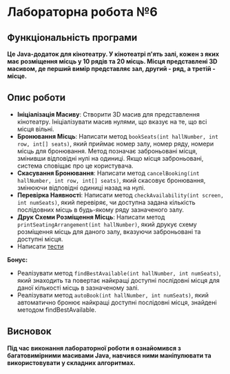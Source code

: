 # Лабораторна робота №6

## Функціональність програми

**Це Java-додаток для кінотеатру. У кінотеатрі п'ять залі, кожен з яких має розміщення місць у 10 рядів та 20 місць.
Місця представлені 3D масивом, де перший вимір представляє зал, другий - ряд, а третій - місце.**

## Опис роботи

- **Ініціалізація Масиву**: Створити 3D масив для представлення кінотеатру. Ініціалізувати масив нулями, що вказує на
  те, що всі місця вільні.
- **Бронювання Місць**: Написати метод `bookSeats(int hallNumber, int row, int[] seats)`, який приймає номер залу, номер
  ряду, номери місць для бронювання. Метод позначає заброньовані місця, змінивши відповідні нулі на одиниці. Якщо
  місця заброньовані, система сповіщає про це користувача.
- **Скасування Бронювання**: Написати метод `cancelBooking(int hallNumber, int row, int[] seats)`, який скасовує
  бронювання, змінюючи відповідні одиниці назад на нулі.
- **Перевірка Наявності**: Написати метод `checkAvailability(int screen, int numSeats)`, який перевіряє, чи доступна
  задана кількість послідовних місць в будь-якому ряду зазначеного залу.
- **Друк Схеми Розміщення Місць**: Написати метод `printSeatingArrangement(int hallNumber)`, який друкує схему
  розміщення місць для даного залу, вказуючи заброньовані та доступні місця.
- Написати [тести](../../../../../test/java/lab6/CinemaTests.java)

**Бонус:**

- Реалізувати метод `findBestAvailable(int hallNumber, int numSeats)`, який знаходить та повертає найкращі доступні
  послідовні місця для даної кількості місць в зазначеному залі.
- Реалізувати метод `autoBook(int hallNumber, int numSeats)`, який автоматично бронює найкращі доступні послідовні
  місця, знайдені методом findBestAvailable.

## Висновок

**Під час виконання лабораторної роботи я ознайомився з багатовимірними масивами Java, навчився ними маніпулювати та
використовувати у складних алгоритмах.**